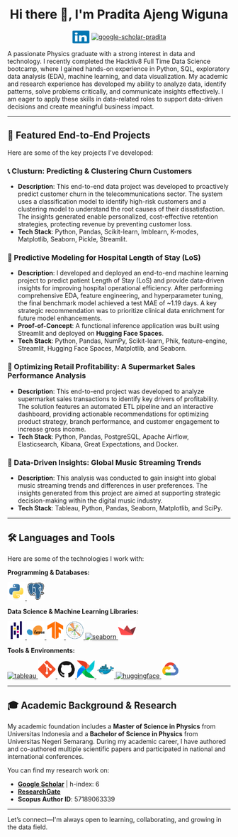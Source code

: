<h1 align="center">Hi there 👋, I'm Pradita Ajeng Wiguna</h1>

<p align="center">
  <a href="https://www.linkedin.com/in/praditajeng/" target="blank"><img align="center" src="https://raw.githubusercontent.com/devicons/devicon/master/icons/linkedin/linkedin-original.svg" alt="linkedin-pradita" height="30" width="40" /></a>
  <a href="https://scholar.google.com/citations?user=BZ-HArEAAAAJ&hl=en" target="blank"><img align="center" src="https://raw.githubusercontent.com/simple-icons/simple-icons/develop/icons/googlescholar.svg" alt="google-scholar-pradita" height="30" width="40" /></a>
  </p>

A passionate Physics graduate with a strong interest in data and technology. I recently completed the Hacktiv8 Full Time Data Science bootcamp, where I gained hands-on experience in Python, SQL, exploratory data analysis (EDA), machine learning, and data visualization.
My academic and research experience has developed my ability to analyze data, identify patterns, solve problems critically, and communicate insights effectively. I am eager to apply these skills in data-related roles to support data-driven decisions and create meaningful business impact.

---

## 🚀 Featured End-to-End Projects

Here are some of the key projects I've developed:

### 📞 Clusturn: Predicting & Clustering Churn Customers
* **Description**: This end-to-end data project was developed to proactively predict customer churn in the telecommunications sector. The system uses a classification model to identify high-risk customers and a clustering model to understand the root causes of their dissatisfaction. The insights generated enable personalized, cost-effective retention strategies, protecting revenue by preventing customer loss.
* **Tech Stack**: Python, Pandas, Scikit-learn, Imblearn, K-modes, Matplotlib, Seaborn, Pickle, Streamlit.

### 🏥 Predictive Modeling for Hospital Length of Stay (LoS)
* **Description**: I developed and deployed an end-to-end machine learning project to predict patient Length of Stay (LoS) and provide data-driven insights for improving hospital operational efficiency. After performing comprehensive EDA, feature engineering, and hyperparameter tuning, the final benchmark model achieved a test MAE of ~1.19 days. A key strategic recommendation was to prioritize clinical data enrichment for future model enhancements.
* **Proof-of-Concept**: A functional inference application was built using Streamlit and deployed on **Hugging Face Spaces**.
* **Tech Stack**: Python, Pandas, NumPy, Scikit-learn, Phik, feature-engine, Streamlit, Hugging Face Spaces, Matplotlib, and Seaborn.

### 🛒 Optimizing Retail Profitability: A Supermarket Sales Performance Analysis
* **Description**: This end-to-end project was developed to analyze supermarket sales transactions to identify key drivers of profitability. The solution features an automated ETL pipeline and an interactive dashboard, providing actionable recommendations for optimizing product strategy, branch performance, and customer engagement to increase gross income.
* **Tech Stack**: Python, Pandas, PostgreSQL, Apache Airflow, Elasticsearch, Kibana, Great Expectations, and Docker.

### 🎵 Data-Driven Insights: Global Music Streaming Trends
* **Description**: This analysis was conducted to gain insight into global music streaming trends and differences in user preferences. The insights generated from this project are aimed at supporting strategic decision-making within the digital music industry.
* **Tech Stack**: Tableau, Python, Pandas, Seaborn, Matplotlib, and SciPy.

---

## 🛠️ Languages and Tools

Here are some of the technologies I work with:

**Programming & Databases:**
<p align="left">
  <a href="https://www.python.org" target="_blank" rel="noreferrer"> <img src="https://raw.githubusercontent.com/devicons/devicon/develop/icons/python/python-original.svg" alt="python" width="40" height="40"/> </a>
  <a href="https://www.postgresql.org" target="_blank" rel="noreferrer"> <img src="https://raw.githubusercontent.com/devicons/devicon/develop/icons/postgresql/postgresql-original.svg" alt="postgresql" width="40" height="40"/> </a>
</p>

**Data Science & Machine Learning Libraries:**
<p align="left">
  <a href="https://pandas.pydata.org/" target="_blank" rel="noreferrer"> <img src="https://raw.githubusercontent.com/devicons/devicon/develop/icons/pandas/pandas-original.svg" alt="pandas" width="40" height="40"/> </a>
  <a href="https://scikit-learn.org/" target="_blank" rel="noreferrer"> <img src="https://raw.githubusercontent.com/devicons/devicon/develop/icons/scikitlearn/scikitlearn-original.svg" alt="scikit-learn" width="40" height="40"/> </a>
  <a href="https://www.tensorflow.org" target="_blank" rel="noreferrer"> <img src="https://raw.githubusercontent.com/devicons/devicon/develop/icons/tensorflow/tensorflow-original.svg" alt="tensorflow" width="40" height="40"/> </a>
  <a href="https://matplotlib.org/" target="_blank" rel="noreferrer"> <img src="https://raw.githubusercontent.com/devicons/devicon/develop/icons/matplotlib/matplotlib-original.svg" alt="matplotlib" width="40" height="40"/> </a>
  <a href="https://seaborn.pydata.org/" target="_blank" rel="noreferrer">
  <img src="https://img.shields.io/badge/Seaborn-3776AB?style=for-the-badge&logo=python&logoColor=white" alt="seaborn"/>
</a>
  <a href="https://streamlit.io" target="_blank" rel="noreferrer"> <img src="https://raw.githubusercontent.com/devicons/devicon/develop/icons/streamlit/streamlit-original.svg" alt="streamlit" width="40" height="40"/> </a>
</p>

**Tools & Environments:**
<p align="left">
  <a href="https://www.tableau.com/" target="_blank" rel="noreferrer">
  <img src="https://img.shields.io/badge/Tableau-E15759?style=for-the-badge&logo=tableau&logoColor=white" alt="tableau"/>
</a>
  <a href="https://git-scm.com/" target="_blank" rel="noreferrer"> <img src="https://raw.githubusercontent.com/devicons/devicon/develop/icons/git/git-original.svg" alt="git" width="40" height="40"/> </a>
  <a href="https://github.com" target="_blank" rel="noreferrer"> <img src="https://raw.githubusercontent.com/devicons/devicon/develop/icons/github/github-original.svg" alt="github" width="40" height="40"/> </a>
  <a href="https://airflow.apache.org/" target="_blank" rel="noreferrer"> <img src="https://raw.githubusercontent.com/devicons/devicon/develop/icons/apacheairflow/apacheairflow-original.svg" alt="airflow" width="40" height="40"/> </a>
  <a href="https://www.docker.com/" target="_blank" rel="noreferrer"> <img src="https://raw.githubusercontent.com/devicons/devicon/develop/icons/docker/docker-original.svg" alt="docker" width="40" height="40"/> </a>
  <a href="https://huggingface.co/" target="_blank" rel="noreferrer"> <img src="https://huggingface.co/front/assets/huggingface_logo-noborder.svg" alt="huggingface" width="40" height="40"/> </a>
  <a href="https://cloud.google.com/bigquery" target="_blank" rel="noreferrer"> <img src="https://raw.githubusercontent.com/devicons/devicon/develop/icons/googlecloud/googlecloud-original.svg" alt="gcp" width="40" height="40"/> </a>
</p>

---

## 🎓 Academic Background & Research

My academic foundation includes a **Master of Science in Physics** from Universitas Indonesia and a **Bachelor of Science in Physics** from Universitas Negeri Semarang. During my academic career, I have authored and co-authored multiple scientific papers and participated in national and international conferences.

You can find my research work on:
* [**Google Scholar**](https://scholar.google.com/citations?user=BZ-HArEAAAAJ&hl=en) | h-index: 6
* [**ResearchGate**](https://www.researchgate.net/profile/Pradita-Wiguna?ev=hdr_xprf) 
* **Scopus Author ID**: 57189063339

---
Let’s connect—I'm always open to learning, collaborating, and growing in the data field.
